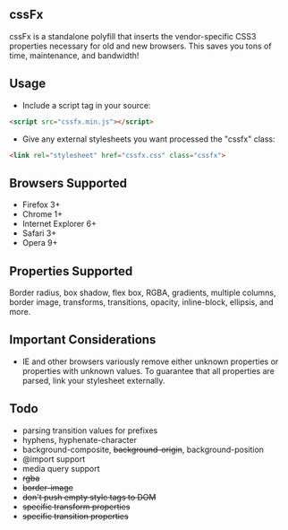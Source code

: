 cssFx
------

cssFx is a standalone polyfill that inserts the vendor-specific CSS3 properties necessary for old and new browsers. This saves you tons of time, maintenance, and bandwidth!

Usage
------
 * Include a script tag in your source:

``` html
<script src="cssfx.min.js"></script>
```

 * Give any external stylesheets you want processed the "cssfx" class:

 ``` html
 <link rel="stylesheet" href="cssfx.css" class="cssfx">
 ```

Browsers Supported
------

  * Firefox 3+
  * Chrome 1+
  * Internet Explorer 6+
  * Safari 3+
  * Opera 9+

Properties Supported
------
Border radius, box shadow, flex box, RGBA, gradients, multiple columns, border image, transforms, transitions, opacity, inline-block, ellipsis, and more.

Important Considerations
------

* IE and other browsers variously remove either unknown properties or properties with unknown values. To guarantee that all properties are parsed, link your stylesheet externally.

Todo
------

  * parsing transition values for prefixes
  * hyphens, hyphenate-character
  * background-composite, <del>background-origin</del>, background-position
  * @import support
  * media query support
  * <del>rgba</del>
  * <del>border-image</del>
  * <del>don't push empty style tags to DOM</del>
  * <del>specific transform properties</del>
  * <del>specific transition properties</del>
